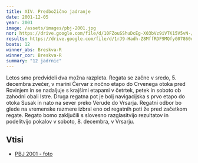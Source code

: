 ```yaml
---
title: XIV. Predbožično jadranje
date: 2001-12-05
year: 2001
image: /assets/images/pbj-2001.jpg
nor: https://drive.google.com/file/d/10FZouSShuDcEg-X03bVz9iVTK15V5vN-/view?usp=sharing
results: https://drive.google.com/file/d/1rJ9-Hadh-Z8MffRDF9MQfyG07860dLAK/view?usp=sharing
boats: 12
winner_abs: Breskva-R
winner_cor: Breskva-R
summary: "12 jadrnic"
---
```


Letos smo predvideli dva možna razpleta. Regata se začne v sredo, 5. decembra zvečer, v marini Červar z nočno etapo do Crvenega otoka pred Rovinjem in se nadaljuje s krajšimi etapami v četrtek, petek in soboto ob zahodni obali Istre. Druga regatna pot je bolj navigacijska s prvo etapo do otoka Susak in nato na sever preko Verude do Vrsarja. Regatni odbor bo glede na vremenske razmere izbral eno od regatnih poti že pred začetkom regate. Regato bomo zaključili s slovesno razglasitvijo rezultatov in podelitvijo pokalov v soboto, 8. decembra, v Vrsarju.

## Vtisi
 - [PBJ 2001 - foto](https://photos.app.goo.gl/evAzLjMdXGsqd3MQ7)
